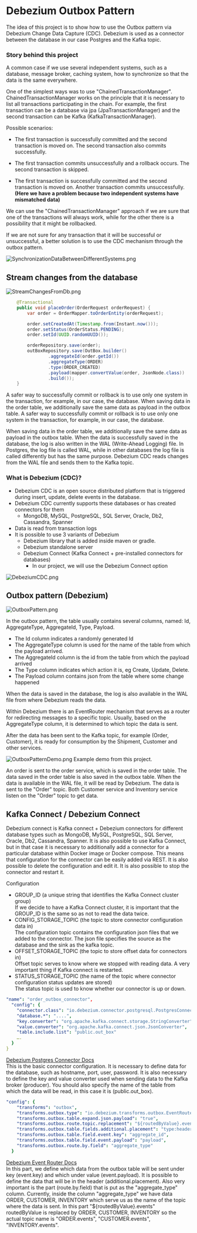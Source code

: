 # Debezium Outbox Pattern
The idea of this project is to show how to use the Outbox pattern via Debezium Change Data Capture (CDC).
Debezium is used as a connector between the database in our case Postgres and the Kafka topic.

### Story behind this project
A common case if we use several independent systems, such as a database, message broker, caching system, how to synchronize so that the data is the same everywhere.

One of the simplest ways was to use "ChainedTransactionManager".
ChainedTransactionManager works on the principle that it is necessary to list all transactions participating in the chain. 
For example, the first transaction can be a database via jpa (JpaTransactionManager) and the second transaction can be Kafka (KafkaTransactionManager).

Possible scenarios:
- The first transaction is successfully committed and the second transaction is moved on. 
  The second transaction also commits successfully.

- The first transaction commits unsuccessfully and a rollback occurs. 
  The second transaction is skipped.

- The first transaction is successfully committed and the second transaction is moved on. 
  Another transaction commits unsuccessfully.
  **(Here we have a problem because two independent systems have mismatched data)**

We can use the "ChainedTransactionManager" approach if we are sure that one of the transactions will always work, 
while for the other there is a possibility that it might be rollbacked.

If we are not sure for any transaction that it will be successful or unsuccessful, 
a better solution is to use the CDC mechanism through the outbox pattern.

![SynchronizationDataBetweenDifferentSystems.png](art/synchronization_data_between_different_systems.png)


## Stream changes from the database

![StreamChangesFromDb.png](art/stream_changes_from_db.png)


```java
    @Transactional
    public void placeOrder(OrderRequest orderRequest) {
        var order = OrderMapper.toOrderEntity(orderRequest);

        order.setCreatedAt(Timestamp.from(Instant.now()));
        order.setStatus(OrderStatus.PENDING);
        order.setId(UUID.randomUUID());

        orderRepository.save(order);
        outBoxRepository.save(OutBox.builder()
                .aggregateId(order.getId())
                .aggregateType(ORDER)
                .type(ORDER_CREATED)
                .payload(mapper.convertValue(order, JsonNode.class))
                .build());
    }
```

A safer way to successfully commit or rollback is to use only one system in the transaction, for example, in our case, the database.
When saving data in the order table, we additionally save the same data as payload in the outbox table.
A safer way to successfully commit or rollback is to use only one system in the transaction, for example, in our case, the database.

When saving data in the order table, we additionally save the same data as payload in the outbox table. 
When the data is successfully saved in the database, the log is also written in the WAL (Write-Ahead Logging) file. 
In Postgres, the log file is called WAL, while in other databases the log file is called differently but has the same purpose. 
Debezium CDC reads changes from the WAL file and sends them to the Kafka topic.


### What is Debezium (CDC)?
- Debezium CDC is an open source distributed platform that is triggered during insert, update, delete events in the database.
- Debezium CDC currently supports these databases or has created connectors for them
  - MongoDB, MySQL, PostgreSQL, SQL Server, Oracle, Db2, Cassandra, Spanner
- Data is read from transaction logs
- It is possible to use 3 variants of Debezium
  - Debezium library that is added inside maven or gradle.
  - Debezium standalone server
  - Debezium Connect (Kafka Connect + pre-installed connectors for databases)
    - In our project, we will use the Debezium Connect option

![DebeziumCDC.png](art/debezium_cdc.png)

## Outbox pattern (Debezium)
![OutboxPattern.png](art/outbox_pattern.png)

In the outbox pattern, the table usually contains several columns, named: Id, AggregateType, AggregateId, Type, Payload.
- The Id column indicates a randomly generated Id
- The AggregateType column is used for the name of the table from which the payload arrived.
- The AggregateId column is the id from the table from which the payload arrived
- The Type column indicates which action it is, eg Create, Update, Delete.
- The Payload column contains json from the table where some change happened

When the data is saved in the database, the log is also available in the WAL file from where Debezium reads the data.

Within Debezium there is an EventRouter mechanism that serves as a router for redirecting messages to a specific topic. 
Usually, based on the AggregateType column, it is determined to which topic the data is sent.

After the data has been sent to the Kafka topic, for example (Order, Customer), 
it is ready for consumption by the Shipment, Customer and other services.

![OutboxPatternDemo.png](art/outbox_pattern_demo.png)
Example demo from this project.

An order is sent to the order service, which is saved in the order table. 
The data saved in the order table is also saved in the outbox table. 
When the data is available in the WAL file, it will be read by Debezium.
The data is sent to the "Order" topic. 
Both Customer service and Inventory service listen on the "Order" topic to get data.


## Kafka Connect / Debezium Connect

Debezium connect is Kafka connect + Debezium connectors for different database types such as 
MongoDB, MySQL, PostgreSQL, SQL Server, Oracle, Db2, Cassandra, Spanner.
It is also possible to use Kafka Connect, but in that case it is necessary to additionally add a connector for a 
particular database within Docker image or Docker compose. 
This means that configuration for the connector can be easily added via REST. 
It is also possible to delete the configuration and edit it. 
It is also possible to stop the connector and restart it.

Configuration
- GROUP_ID (a unique string that identifies the Kafka Connect cluster group)\
  If we decide to have a Kafka Connect cluster, it is important that the GROUP_ID is the same so as not to read the data twice.
- CONFIG_STORAGE_TOPIC (the topic to store connector configuration data in)\
  The configuration topic contains the configuration json files that we added to the connector. 
  The json file specifies the source as the database and the sink as the kafka topic.
- OFFSET_STORAGE_TOPIC (the topic to store offset data for connectors in)\
  Offset topic serves to know where we stopped with reading data. A very important thing if Kafka connect is restarted.
- STATUS_STORAGE_TOPIC (the name of the topic where connector configuration status updates are stored)\
  The status topic is used to know whether our connector is up or down.

```yaml
"name": "order_outbox_connector",
  "config": {
    "connector.class": "io.debezium.connector.postgresql.PostgresConnector",
    "database.*": "....",
    "key.converter": "org.apache.kafka.connect.storage.StringConverter",
    "value.converter": "org.apache.kafka.connect.json.JsonConverter",
    "table.include.list": "public.out_box"
    ….
  }
}
```
[Debezium Postgres Connector Docs](https://debezium.io/documentation/reference/stable/connectors/postgresql.html)\
This is the basic connector configuration.
It is necessary to define data for the database, such as hostname, port, user, password.
It is also necessary to define the key and value converter used when sending data to the Kafka broker (producer).
You should also specify the name of the table from which the data will be read, in this case it is (public.out_box).

```yaml
"config": {
    "transforms": "outbox",
    "transforms.outbox.type": "io.debezium.transforms.outbox.EventRouter",
    "transforms.outbox.table.expand.json.payload": "true",
    "transforms.outbox.route.topic.replacement": "${routedByValue}.events",
    "transforms.outbox.table.fields.additional.placement": "type:header:eventType",
    "transforms.outbox.table.field.event.key": "aggregate_id",
    "transforms.outbox.table.field.event.payload": "payload",
    "transforms.outbox.route.by.field": "aggregate_type"
  }
```
[Debezium Event Router Docs](https://debezium.io/documentation/reference/stable/transformations/outbox-event-router.html)\
In this part, we define which data from the outbox table will be sent under key (event.key) and which under value (event.payload).
It is possible to define the data that will be in the header (additional.placement).
Also very important is the part (route.by.field) that is put as the "aggregate_type" column. 
Currently, inside the column "aggregate_type" we have data ORDER, CUSTOMER, INVENTORY which serve us as the name of the topic where the data is sent.
In this part "${routedByValue}.events" routedByValue is replaced by ORDER, CUSTOMER, INVENTORY so the actual topic name is "ORDER.events", "CUSTOMER.events", "INVENTORY.events".



